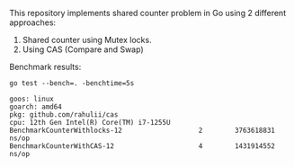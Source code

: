 This repository implements shared counter problem in Go using 2 different approaches:
1. Shared counter using Mutex locks.
2. Using CAS (Compare and Swap)

Benchmark results:
```
go test --bench=. -benchtime=5s

goos: linux
goarch: amd64
pkg: github.com/rahulii/cas
cpu: 12th Gen Intel(R) Core(TM) i7-1255U
BenchmarkCounterWithlocks-12                   2        3763618831 ns/op
BenchmarkCounterWithCAS-12                     4        1431914552 ns/op
```